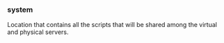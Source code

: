 ### system
Location that contains all the scripts that will be shared among the virtual and physical servers.
